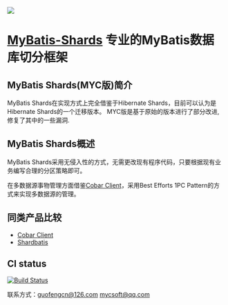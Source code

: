 [![][Logo]][1] 
# [MyBatis-Shards][1] 专业的MyBatis数据库切分框架

## MyBatis Shards(MYC版)简介

MyBatis Shards在实现方式上完全借鉴于Hibernate Shards，目前可以认为是Hibernate Shards的一个迁移版本。
MYC版是基于原始的版本进行了部分改进,修复了其中的一些漏洞.

## MyBatis Shards概述

MyBatis Shards采用无侵入性的方式，无需更改现有程序代码，只要根据现有业务编写合理的分区策略即可。

在多数据源事物管理方面借鉴[Cobar Client][2]，采用Best Efforts 1PC Pattern的方式来实现多数据源的管理。


## 同类产品比较

 - [Cobar Client][2]
 - [Shardbatis][3]


## CI status

[![Build Status](https://travis-ci.org/mycsoft/mybatis-shards.svg?branch=master)](https://travis-ci.org/mycsoft/mybatis-shards)

联系方式：guofengcn@126.com mycsoft@qq.com

  [1]: http://www.makersoft.org
  [2]: http://code.alibabatech.com/wiki/display/CobarClient/Home
  [3]: http://code.google.com/p/shardbatis/
  [Logo]:https://raw.github.com/makersoft/makersoft.github.com/master/images/makersoft-logo.png
